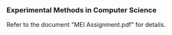 ### Experimental Methods in Computer Science

Refer to the document "MEI Assignment.pdf" for details. 
